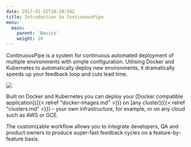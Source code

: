 ```yaml
---
date: 2017-01-25T10:39:54Z
title: Introduction to ContinuousPipe
menu:
  main:
    parent: 'Basics'
    weight: 10
---
```

ContinuousPipe is a system for continuous automated deployment of multiple environments with simple configuration. Utilising Docker and Kubernetes to automatically deploy new environments, it dramatically speeds up your feedback loop and cuts lead time.

![](/images/cp-overview.png)

Built on Docker and Kubernetes you can deploy your [Docker compatible application]({{< relref "docker-images.md" >}}) on [any cluster]({{< relref "clusters.md" >}}) – your own infrastructure, for example, or on any cloud such as AWS or GCE.

The customizable workflow allows you to integrate developers, QA and product owners to produce super-fast feedback cycles on a feature-by-feature basis.
